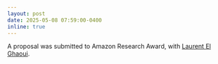 ```yaml
---
layout: post
date: 2025-05-08 07:59:00-0400
inline: true
---
```

A proposal was submitted to Amazon Research Award, with [Laurent El Ghaoui](https://scholar.google.com/citations?user=3XLQbL8AAAAJ&hl=en).
